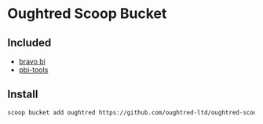 # Oughtred Scoop Bucket

## Included
- [bravo bi](https://github.com/sql-bi/Bravo)
- [pbi-tools](https://github.com/pbi-tools/pbi-tools)

## Install
```bash
scoop bucket add oughtred https://github.com/oughtred-ltd/oughtred-scoop-bucket
```
